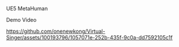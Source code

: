 UE5 MetaHuman
  
Demo Video
  
https://github.com/onenewkong/Virtual-Singer/assets/100193796/1057071e-252b-435f-9c0a-dd7592105c1f

